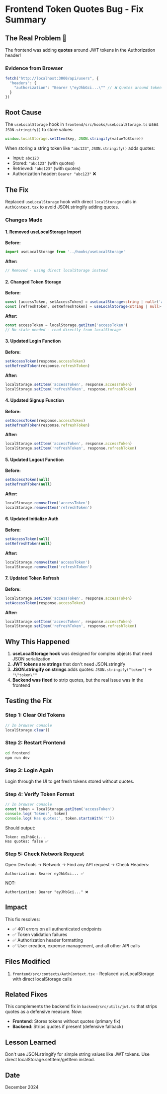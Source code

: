 # Frontend Token Quotes Bug - Fix Summary

## The Real Problem 🐛

The frontend was adding **quotes** around JWT tokens in the Authorization header!

### Evidence from Browser
```javascript
fetch("http://localhost:3000/api/users", {
  "headers": {
    "authorization": "Bearer \"eyJhbGci...\"" // ❌ Quotes around token!
  }
})
```

## Root Cause

The `useLocalStorage` hook in `frontend/src/hooks/useLocalStorage.ts` uses `JSON.stringify()` to store values:

```typescript
window.localStorage.setItem(key, JSON.stringify(valueToStore))
```

When storing a string token like `"abc123"`, `JSON.stringify()` adds quotes:
- Input: `abc123`
- Stored: `"abc123"` (with quotes)
- Retrieved: `"abc123"` (with quotes)
- Authorization header: `Bearer "abc123"` ❌

## The Fix

Replaced `useLocalStorage` hook with direct `localStorage` calls in `AuthContext.tsx` to avoid JSON.stringify adding quotes.

### Changes Made

#### 1. Removed useLocalStorage Import
**Before:**
```typescript
import useLocalStorage from '../hooks/useLocalStorage'
```

**After:**
```typescript
// Removed - using direct localStorage instead
```

#### 2. Changed Token Storage
**Before:**
```typescript
const [accessToken, setAccessToken] = useLocalStorage<string | null>('accessToken', null)
const [refreshToken, setRefreshToken] = useLocalStorage<string | null>('refreshToken', null)
```

**After:**
```typescript
const accessToken = localStorage.getItem('accessToken')
// No state needed - read directly from localStorage
```

#### 3. Updated Login Function
**Before:**
```typescript
setAccessToken(response.accessToken)
setRefreshToken(response.refreshToken)
```

**After:**
```typescript
localStorage.setItem('accessToken', response.accessToken)
localStorage.setItem('refreshToken', response.refreshToken)
```

#### 4. Updated Signup Function
**Before:**
```typescript
setAccessToken(response.accessToken)
setRefreshToken(response.refreshToken)
```

**After:**
```typescript
localStorage.setItem('accessToken', response.accessToken)
localStorage.setItem('refreshToken', response.refreshToken)
```

#### 5. Updated Logout Function
**Before:**
```typescript
setAccessToken(null)
setRefreshToken(null)
```

**After:**
```typescript
localStorage.removeItem('accessToken')
localStorage.removeItem('refreshToken')
```

#### 6. Updated Initialize Auth
**Before:**
```typescript
setAccessToken(null)
setRefreshToken(null)
```

**After:**
```typescript
localStorage.removeItem('accessToken')
localStorage.removeItem('refreshToken')
```

#### 7. Updated Token Refresh
**Before:**
```typescript
localStorage.setItem('accessToken', response.accessToken)
setAccessToken(response.accessToken)
```

**After:**
```typescript
localStorage.setItem('accessToken', response.accessToken)
localStorage.setItem('refreshToken', response.refreshToken)
```

## Why This Happened

1. **useLocalStorage hook** was designed for complex objects that need JSON serialization
2. **JWT tokens are strings** that don't need JSON.stringify
3. **JSON.stringify on strings** adds quotes: `JSON.stringify("token")` → `"\"token\""`
4. **Backend was fixed** to strip quotes, but the real issue was in the frontend

## Testing the Fix

### Step 1: Clear Old Tokens
```javascript
// In browser console
localStorage.clear()
```

### Step 2: Restart Frontend
```bash
cd frontend
npm run dev
```

### Step 3: Login Again
Login through the UI to get fresh tokens stored without quotes.

### Step 4: Verify Token Format
```javascript
// In browser console
const token = localStorage.getItem('accessToken')
console.log('Token:', token)
console.log('Has quotes:', token.startsWith('"'))
```

Should output:
```
Token: eyJhbGci...
Has quotes: false ✅
```

### Step 5: Check Network Request
Open DevTools → Network → Find any API request → Check Headers:
```
Authorization: Bearer eyJhbGci... ✅
```

NOT:
```
Authorization: Bearer "eyJhbGci..." ❌
```

## Impact

This fix resolves:
- ✅ 401 errors on all authenticated endpoints
- ✅ Token validation failures
- ✅ Authorization header formatting
- ✅ User creation, expense management, and all other API calls

## Files Modified

1. `frontend/src/contexts/AuthContext.tsx` - Replaced useLocalStorage with direct localStorage calls

## Related Fixes

This complements the backend fix in `backend/src/utils/jwt.ts` that strips quotes as a defensive measure. Now:
- **Frontend**: Stores tokens without quotes (primary fix)
- **Backend**: Strips quotes if present (defensive fallback)

## Lesson Learned

Don't use JSON.stringify for simple string values like JWT tokens. Use direct localStorage.setItem/getItem instead.

## Date
December 2024
